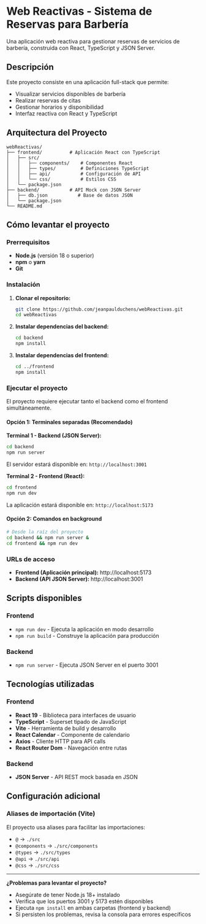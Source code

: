 # Web Reactivas - Sistema de Reservas para Barbería

Una aplicación web reactiva para gestionar reservas de servicios de barbería, construida con React, TypeScript y JSON Server.

## Descripción

Este proyecto consiste en una aplicación full-stack que permite:
- Visualizar servicios disponibles de barbería
- Realizar reservas de citas
- Gestionar horarios y disponibilidad
- Interfaz reactiva con React y TypeScript

## Arquitectura del Proyecto

```
webReactivas/
├── frontend/          # Aplicación React con TypeScript
│   ├── src/
│   │   ├── components/    # Componentes React
│   │   ├── types/         # Definiciones TypeScript
│   │   ├── api/           # Configuración de API
│   │   └── css/           # Estilos CSS
│   └── package.json
├── backend/           # API Mock con JSON Server
│   ├── db.json           # Base de datos JSON
│   └── package.json
└── README.md
```

## Cómo levantar el proyecto

### Prerrequisitos

- **Node.js** (versión 18 o superior)
- **npm** o **yarn**
- **Git**

### Instalación

1. **Clonar el repositorio:**
   ```bash
   git clone https://github.com/jeanpaulduchens/webReactivas.git
   cd webReactivas
   ```

2. **Instalar dependencias del backend:**
   ```bash
   cd backend
   npm install
   ```

3. **Instalar dependencias del frontend:**
   ```bash
   cd ../frontend
   npm install
   ```

### Ejecutar el proyecto

El proyecto requiere ejecutar tanto el backend como el frontend simultáneamente.

#### Opción 1: Terminales separadas (Recomendado)

**Terminal 1 - Backend (JSON Server):**
```bash
cd backend
npm run server
```
El servidor estará disponible en: `http://localhost:3001`

**Terminal 2 - Frontend (React):**
```bash
cd frontend
npm run dev
```
La aplicación estará disponible en: `http://localhost:5173`

#### Opción 2: Comandos en background

```bash
# Desde la raíz del proyecto
cd backend && npm run server &
cd frontend && npm run dev
```

### URLs de acceso

- **Frontend (Aplicación principal):** http://localhost:5173
- **Backend (API JSON Server):** http://localhost:3001

## Scripts disponibles

### Frontend
- `npm run dev` - Ejecuta la aplicación en modo desarrollo
- `npm run build` - Construye la aplicación para producción

### Backend
- `npm run server` - Ejecuta JSON Server en el puerto 3001

## Tecnologías utilizadas

### Frontend
- **React 19** - Biblioteca para interfaces de usuario
- **TypeScript** - Superset tipado de JavaScript
- **Vite** - Herramienta de build y desarrollo
- **React Calendar** - Componente de calendario
- **Axios** - Cliente HTTP para API calls
- **React Router Dom** - Navegación entre rutas

### Backend
- **JSON Server** - API REST mock basada en JSON

## Configuración adicional

### Aliases de importación (Vite)
El proyecto usa aliases para facilitar las importaciones:
- `@` → `./src`
- `@components` → `./src/components`
- `@types` → `./src/types`
- `@api` → `./src/api`
- `@css` → `./src/css`

---

**¿Problemas para levantar el proyecto?**
- Asegúrate de tener Node.js 18+ instalado
- Verifica que los puertos 3001 y 5173 estén disponibles
- Ejecuta `npm install` en ambas carpetas (frontend y backend)
- Si persisten los problemas, revisa la consola para errores específicos

